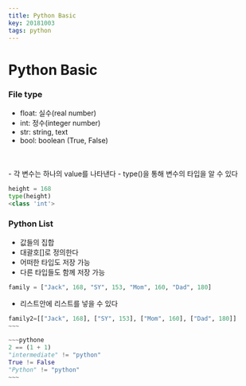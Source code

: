 ```yaml
---
title: Python Basic
key: 20181003
tags: python
---
```


# Python Basic
### File type
- float: 실수(real number)
- int: 정수(integer number)
- str: string, text
- bool: boolean (True, False)
<br>
<br>
- 각 변수는 하나의 value를 나타낸다
- type()을 통해 변수의 타입을 알 수 있다

``` Python
height = 168
type(height)
<class 'int'>
```

### Python List
- 값들의 집합
- 대괄호[]로 정의한다
- 어떠한 타입도 저장 가능
- 다른 타입들도 함께 저장 가능

``` Python
family = ["Jack", 168, "SY", 153, "Mom", 160, "Dad", 180]
```

- 리스트안에 리스트를 넣을 수 있다

```python
family2=[["Jack", 168], ["SY", 153], ["Mom", 160], ["Dad", 180]]
~~~

~~~pythone
2 == (1 + 1)
"intermediate" != "python"
True != False
"Python" != "python"
~~~
